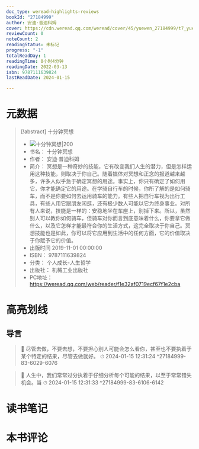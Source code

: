 ```yaml
---
doc_type: weread-highlights-reviews
bookId: "27184999"
author: 安迪·普迪科姆
cover: https://cdn.weread.qq.com/weread/cover/45/yuewen_27184999/t7_yuewen_271849991695026700.jpg
reviewCount: 0
noteCount: 2
readingStatus: 未标记
progress: "-1"
totalReadDay: 1
readingTime: 0小时4分钟
readingDate: 2022-03-13
isbn: 9787111639824
lastReadDate: 2024-01-15

---
```

# 元数据
> [!abstract] 十分钟冥想
> - ![ 十分钟冥想|200](https://cdn.weread.qq.com/weread/cover/45/yuewen_27184999/t7_yuewen_271849991695026700.jpg)
> - 书名： 十分钟冥想
> - 作者： 安迪·普迪科姆
> - 简介： 冥想是一种奇妙的技能，它有改变我们人生的潜力，但是怎样运用这种技能，则取决于你自己。随着媒体对冥想和正念的报道越来越多，许多人似乎急于确定冥想的用途。事实上，你只有确定了如何用它，你才能确定它的用途。在学骑自行车的时候，你所了解的是如何骑车，而不是你要如何去运用骑车的能力。有些人把自行车视为出行工具，有些人用它跟朋友闲逛，还有极少数人可能以它为终身事业。对所有人来说，技能是一样的：安稳地坐在车座上，别掉下来。所以，虽然别人可以教你如何骑车，但骑车对你而言到底意味着什么，你要拿它做什么，以及它怎样才能最符合你的生活方式，这完全取决于你自己。冥想技能也是如此，你可以将它应用到生活中的任何方面，它的价值取决于你赋予它的价值。
> - 出版时间 2019-11-01 00:00:00
> - ISBN： 9787111639824
> - 分类： 个人成长-人生哲学
> - 出版社： 机械工业出版社
> - PC地址：https://weread.qq.com/web/reader/f1e32af0719ecf67f1e2cba

# 高亮划线

## 导言

> 📌 尽管去做，不要去想，不要担心别人可能会怎么看你，甚至也不要执着于某个特定的结果，尽管去做就好。 
> ⏱ 2024-01-15 12:31:24 ^27184999-83-6029-6076

> 📌 人生中，我们常常过分执着于仔细分析每个可能的结果，以至于常常错失机会。当 
> ⏱ 2024-01-15 12:31:33 ^27184999-83-6106-6142

# 读书笔记

# 本书评论
